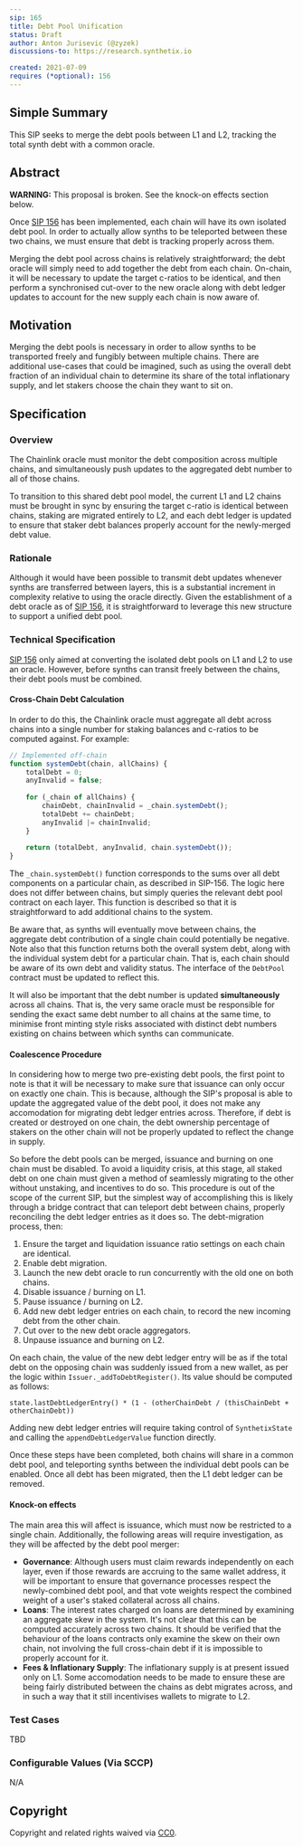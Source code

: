 ```yaml
---
sip: 165
title: Debt Pool Unification
status: Draft
author: Anton Jurisevic (@zyzek)
discussions-to: https://research.synthetix.io

created: 2021-07-09
requires (*optional): 156
---
```


## Simple Summary
<!--"If you can't explain it simply, you don't understand it well enough." Simply describe the outcome the proposed changes intends to achieve. This should be non-technical and accessible to a casual community member.-->

This SIP seeks to merge the debt pools between L1 and L2, tracking the total synth debt with a common oracle.

## Abstract

**WARNING:** This proposal is broken. See the knock-on effects section below.

Once [SIP 156](https://sips.synthetix.io/sips/sip-156) has been implemented, each chain will have its own
isolated debt pool. In order to actually allow synths to be teleported between these two chains,
we must ensure that debt is tracking properly across them.

Merging the debt pool across chains is relatively straightforward; the debt oracle
will simply need to add together the debt from each chain. On-chain, it will be necessary
to update the target c-ratios to be identical, and then perform a synchronised cut-over to the new
oracle along with debt ledger updates to account for the new supply each chain is now aware of.

## Motivation
<!--This is the problem statement. This is the *why* of the SIP. It should clearly explain *why* the current state of the protocol is inadequate.  It is critical that you explain *why* the change is needed, if the SIP proposes changing how something is calculated, you must address *why* the current calculation is innaccurate or wrong. This is not the place to describe how the SIP will address the issue!-->

Merging the debt pools is necessary in order to allow synths to be transported freely and fungibly between
multiple chains.
There are additional use-cases that could be imagined, such as using the overall debt fraction
of an individual chain to determine its share of the total inflationary supply, and let stakers choose
the chain they want to sit on.

## Specification
<!--The specification should describe the syntax and semantics of any new feature, there are five sections
1. Overview
2. Rationale
3. Technical Specification
4. Test Cases
5. Configurable Values
-->

### Overview

The Chainlink oracle must monitor the debt composition across multiple chains, and simultaneously push updates to
the aggregated debt number to all of those chains.

To transition to this shared debt pool model, the current L1 and L2 chains must be brought in sync by ensuring
the target c-ratio is identical between chains, staking are migrated entirely to L2,
and each debt ledger is updated to ensure that staker debt balances properly account for the newly-merged debt value.

### Rationale

Although it would have been possible to transmit debt updates whenever synths are transferred between
layers, this is a substantial increment in complexity relative to using the oracle directly.
Given the establishment of a debt oracle as of [SIP 156](https://sips.synthetix.io/sips/sip-156),
it is straightforward to leverage this new structure to support a unified debt pool.

### Technical Specification
<!--The technical specification should outline the public API of the changes proposed. That is, changes to any of the interfaces Synthetix currently exposes or the creations of new ones.-->

[SIP 156](https://sips.synthetix.io/sips/sip-156) only aimed at converting the isolated
debt pools on L1 and L2 to use an oracle. However, before synths can transit freely between the chains,
their debt pools must be combined.

#### Cross-Chain Debt Calculation 

In order to do this, the Chainlink oracle must aggregate all debt across chains into a single number
for staking balances and c-ratios to be computed against. For example:

```javascript
// Implemented off-chain
function systemDebt(chain, allChains) {
    totalDebt = 0;
    anyInvalid = false;
    
    for (_chain of allChains) {
        chainDebt, chainInvalid = _chain.systemDebt();
        totalDebt += chainDebt;
        anyInvalid |= chainInvalid;
    }
    
    return (totalDebt, anyInvalid, chain.systemDebt());
}
```

The `_chain.systemDebt()` function corresponds to the sums over all debt components
on a particular chain, as described in SIP-156. The logic here does not differ between chains,
but simply queries the relevant debt pool contract on each layer. This function is described
so that it is straightforward to add additional chains to the system.

Be aware that, as synths will eventually move between chains,
the aggregate debt contribution of a single chain could potentially be negative.
Note also that this function returns both the overall system debt, along with
the individual system debt for a particular chain. That is, each chain should be
aware of its own debt and validity status. The interface of the `DebtPool` contract must be updated
to reflect this.

It will also be important that the debt number is updated **simultaneously** across all chains.
That is, the very same oracle must be responsible for sending the exact same debt number to all chains
at the same time, to minimise front minting style risks associated with distinct debt numbers existing
on chains between which synths can communicate.

#### Coalescence Procedure

In considering how to merge two pre-existing debt pools, the first point to note is that
it will be necessary to make sure that issuance can only occur on exactly one chain.
This is because, although the SIP's proposal is able to update the aggregated value of the debt pool,
it does not make any accomodation for migrating debt ledger entries across. Therefore, if debt is
created or destroyed on one chain, the debt ownership percentage of stakers on the other chain will
not be properly updated to reflect the change in supply.

So before the debt pools can be merged, issuance and burning on one chain must be disabled.
To avoid a liquidity crisis, at this stage, all staked debt on one chain must given a method of
seamlessly migrating to the other without unstaking, and incentives to do so.
This procedure is out of the scope of the current SIP, but the simplest way of accomplishing this
is likely through a bridge contract that can teleport debt between chains, properly reconciling the
debt ledger entries as it does so. The debt-migration process, then:

1. Ensure the target and liquidation issuance ratio settings on each chain are identical.
2. Enable debt migration.
3. Launch the new debt oracle to run concurrently with the old one on both chains.
4. Disable issuance / burning on L1.
5. Pause issuance / burning on L2.
6. Add new debt ledger entries on each chain, to record the new incoming debt from the other chain.
7. Cut over to the new debt oracle aggregators.
8. Unpause issuance and burning on L2.

On each chain, the value of the new debt ledger entry will be as if the total debt on the opposing chain
was suddenly issued from a new wallet, as per the logic within `Issuer._addToDebtRegister()`.
Its value should be computed as follows:

`state.lastDebtLedgerEntry() * (1 - (otherChainDebt / (thisChainDebt + otherChainDebt))`

Adding new debt ledger entries will require taking control of `SynthetixState` and calling the
`appendDebtLedgerValue` function directly.

Once these steps have been completed, both chains will share in a common debt pool, and teleporting
synths between the individual debt pools can be enabled. Once all debt has been migrated, then the L1 debt
ledger can be removed.

#### Knock-on effects

The main area this will affect is issuance, which must now be restricted to a single chain.
Additionally, the following areas will require investigation, as they will be affected by the debt pool merger:

* **Governance**: Although users must claim rewards independently on each layer, even if those rewards are accruing to the same 
  wallet address, it will be important to ensure that governance processes respect the newly-combined debt pool, and that 
  vote weights respect the combined weight of a user's staked collateral across all chains.
* **Loans**: The interest rates charged on loans are determined by examining an aggregate skew in the system. It's not 
  clear that this can be computed accurately across two chains. It should be verified that the behaviour of the loans
  contracts only examine the skew on their own chain, not involving the full cross-chain debt
  if it is impossible to properly account for it.
* **Fees & Inflationary Supply**: The inflationary supply is at present issued only on L1. Some accomodation needs to be
  made to ensure these are being fairly distributed between the chains as debt migrates across, and in such
  a way that it still incentivises wallets to migrate to L2.

### Test Cases
<!--Test cases for an implementation are mandatory for SIPs but can be included with the implementation..-->

TBD

### Configurable Values (Via SCCP)
<!--Please list all values configurable via SCCP under this implementation.-->

N/A

## Copyright
Copyright and related rights waived via [CC0](https://creativecommons.org/publicdomain/zero/1.0/).
